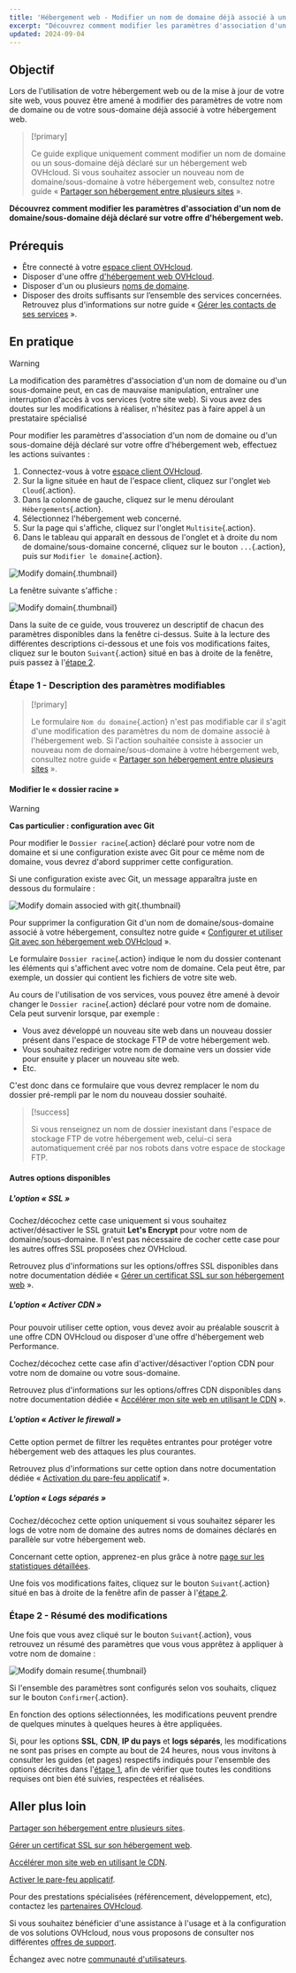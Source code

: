 ```yaml
---
title: 'Hébergement web - Modifier un nom de domaine déjà associé à un hébergement'
excerpt: "Découvrez comment modifier les paramètres d'association d'un nom de domaine/sous-domaine déjà déclaré sur votre offre d'hébergement web"
updated: 2024-09-04
---
```


## Objectif

Lors de l'utilisation de votre hébergement web ou de la mise à jour de votre site web, vous pouvez être amené à modifier des paramètres de votre nom de domaine ou de votre sous-domaine déjà associé à votre hébergement web.

> [!primary]
>
> Ce guide explique uniquement comment modifier un nom de domaine ou un sous-domaine déjà déclaré sur un hébergement web OVHcloud. Si vous souhaitez associer un nouveau nom de domaine/sous-domaine à votre hébergement web, consultez notre guide « [Partager son hébergement entre plusieurs sites](/pages/web_cloud/web_hosting/multisites_configure_multisite) ».
>

**Découvrez comment modifier les paramètres d'association d'un nom de domaine/sous-domaine déjà déclaré sur votre offre d'hébergement web.**

## Prérequis

- Être connecté à votre [espace client OVHcloud](/links/manager).
- Disposer d'une offre [d'hébergement web OVHcloud](/links/web/hosting).
- Disposer d'un ou plusieurs [noms de domaine](/links/web/domains).
- Disposer des droits suffisants sur l’ensemble des services concernées. Retrouvez plus d'informations sur notre guide « [Gérer les contacts de ses services](/pages/account_and_service_management/account_information/managing_contacts) ».

## En pratique

> [!warning]
>
> La modification des paramètres d'association d'un nom de domaine ou d'un sous-domaine peut, en cas de mauvaise manipulation, entraîner une interruption d'accès à vos services (votre site web). Si vous avez des doutes sur les modifications à réaliser, n'hésitez pas à faire appel à un prestataire spécialisé
>

Pour modifier les paramètres d'association d'un nom de domaine ou d'un sous-domaine déjà déclaré sur votre offre d'hébergement web, effectuez les actions suivantes :

1. Connectez-vous à votre [espace client OVHcloud](/links/manager).
2. Sur la ligne située en haut de l'espace client, cliquez sur l'onglet `Web Cloud`{.action}.
3. Dans la colonne de gauche, cliquez sur le menu déroulant `Hébergements`{.action}.
4. Sélectionnez l'hébergement web concerné.
5. Sur la page qui s'affiche, cliquez sur l'onglet `Multisite`{.action}.
6. Dans le tableau qui apparaît en dessous de l'onglet et à droite du nom de domaine/sous-domaine concerné, cliquez sur le bouton `...`{.action}, puis sur `Modifier le domaine`{.action}.

![Modify domain](/pages/assets/screens/control_panel/product-selection/web-cloud/web-hosting/multisite/modify-domain-2.png){.thumbnail}

La fenêtre suivante s'affiche : 

![Modify domain](/pages/assets/screens/control_panel/product-selection/web-cloud/web-hosting/multisite/modify-a-domain-step-1-all-disabled.png){.thumbnail}

Dans la suite de ce guide, vous trouverez un descriptif de chacun des paramètres disponibles dans la fenêtre ci-dessus. Suite à la lecture des différentes descriptions ci-dessous et une fois vos modifications faites, cliquez sur le bouton `Suivant`{.action} situé en bas à droite de la fenêtre, puis passez à l'[étape 2](#step2).

### Étape 1 - Description des paramètres modifiables <a name="step1"></a>

> [!primary]
>
> Le formulaire `Nom du domaine`{.action} n'est pas modifiable car il s'agit d'une modification des paramètres du nom de domaine associé à l'hébergement web. Si l'action souhaitée consiste à associer un nouveau nom de domaine/sous-domaine à votre hébergement web, consultez notre guide « [Partager son hébergement entre plusieurs sites](/pages/web_cloud/web_hosting/multisites_configure_multisite) ».
>

#### Modifier le « dossier racine »

> [!warning]
> **Cas particulier : configuration avec Git**
>
> Pour modifier le `Dossier racine`{.action} déclaré pour votre nom de domaine et si une configuration existe avec Git pour ce même nom de domaine, vous devrez d'abord supprimer cette configuration.
>
> Si une configuration existe avec Git, un message apparaîtra juste en dessous du formulaire :
>
> ![Modify domain associed with git](/pages/assets/screens/control_panel/product-selection/web-cloud/web-hosting/multisite/modify-a-domain-step-1-all-disabled-git-message.png){.thumbnail}
>
> Pour supprimer la configuration Git d'un nom de domaine/sous-domaine associé à votre hébergement, consultez notre guide « [Configurer et utiliser Git avec son hébergement web OVHcloud](/pages/web_cloud/web_hosting/git_integration_webhosting) ».
>

Le formulaire `Dossier racine`{.action} indique le nom du dossier contenant les éléments qui s'affichent avec votre nom de domaine. Cela peut être, par exemple, un dossier qui contient les fichiers de votre site web.

Au cours de l'utilisation de vos services, vous pouvez être amené à devoir changer le `Dossier racine`{.action} déclaré pour votre nom de domaine. Cela peut survenir lorsque, par exemple :

- Vous avez développé un nouveau site web dans un nouveau dossier présent dans l'espace de stockage FTP de votre hébergement web. 
- Vous souhaitez rediriger votre nom de domaine vers un dossier vide pour ensuite y placer un nouveau site web.
- Etc.

C'est donc dans ce formulaire que vous devrez remplacer le nom du dossier pré-rempli par le nom du nouveau dossier souhaité.

> [!success]
>
> Si vous renseignez un nom de dossier inexistant dans l'espace de stockage FTP de votre hébergement web, celui-ci sera automatiquement créé par nos robots dans votre espace de stockage FTP.
>

#### Autres options disponibles

##### L'option « SSL »

Cochez/décochez cette case uniquement si vous souhaitez activer/désactiver le SSL gratuit **Let's Encrypt** pour votre nom de domaine/sous-domaine. Il n'est pas nécessaire de cocher cette case pour les autres offres SSL proposées chez OVHcloud.

Retrouvez plus d'informations sur les options/offres SSL disponibles dans notre documentation dédiée « [Gérer un certificat SSL sur son hébergement web](/pages/web_cloud/web_hosting/ssl_on_webhosting) ».

##### L'option « Activer CDN »

Pour pouvoir utiliser cette option, vous devez avoir au préalable souscrit à une offre CDN OVHcloud ou disposer d'une offre d'hébergement web Performance.

Cochez/décochez cette case afin d'activer/désactiver l'option CDN pour votre nom de domaine ou votre sous-domaine.

Retrouvez plus d'informations sur les options/offres CDN disponibles dans notre documentation dédiée « [Accélérer mon site web en utilisant le CDN](/pages/web_cloud/web_hosting/cdn_how_to_use_cdn) ».

##### L'option « Activer le firewall »

Cette option permet de filtrer les requêtes entrantes pour protéger votre hébergement web des attaques les plus courantes.

Retrouvez plus d'informations sur cette option dans notre documentation dédiée « [Activation du pare-feu applicatif](/pages/web_cloud/web_hosting/multisites_activating_application_firewall) ».

##### L'option « Logs séparés »

Cochez/décochez cette option uniquement si vous souhaitez séparer les logs de votre nom de domaine des autres noms de domaines déclarés en parallèle sur votre hébergement web.

Concernant cette option, apprenez-en plus grâce à notre [page sur les statistiques détaillées](/links/web/hosting-traffic-analysis).

Une fois vos modifications faites, cliquez sur le bouton `Suivant`{.action} situé en bas à droite de la fenêtre afin de passer à l'[étape 2](#step2).

### Étape 2 - Résumé des modifications <a name="step2"></a>

Une fois que vous avez cliqué sur le bouton `Suivant`{.action}, vous retrouvez un résumé des paramètres que vous vous apprêtez à appliquer à votre nom de domaine :

![Modify domain resume](/pages/assets/screens/control_panel/product-selection/web-cloud/web-hosting/multisite/modify-domain-step2.png){.thumbnail}

Si l'ensemble des paramètres sont configurés selon vos souhaits, cliquez sur le bouton `Confirmer`{.action}.

En fonction des options sélectionnées, les modifications peuvent prendre de quelques minutes à quelques heures à être appliquées.

Si, pour les options **SSL**, **CDN**, **IP du pays** et **logs séparés**, les modifications ne sont pas prises en compte au bout de 24 heures, nous vous invitons à consulter les guides (et pages) respectifs indiqués pour l'ensemble des options décrites dans l'[étape 1](#step1), afin de vérifier que toutes les conditions requises ont bien été suivies, respectées et réalisées.

## Aller plus loin

[Partager son hébergement entre plusieurs sites](/pages/web_cloud/web_hosting/multisites_configure_multisite).

[Gérer un certificat SSL sur son hébergement web](/pages/web_cloud/web_hosting/ssl_on_webhosting).

[Accélérer mon site web en utilisant le CDN](/pages/web_cloud/web_hosting/cdn_how_to_use_cdn).

[Activer le pare-feu applicatif](/pages/web_cloud/web_hosting/multisites_activating_application_firewall).

Pour des prestations spécialisées (référencement, développement, etc), contactez les [partenaires OVHcloud](/links/partner).

Si vous souhaitez bénéficier d'une assistance à l'usage et à la configuration de vos solutions OVHcloud, nous vous proposons de consulter nos différentes [offres de support](/links/support).

Échangez avec notre [communauté d'utilisateurs](/links/community).